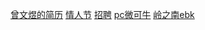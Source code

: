 <a href="resume/index.html" target="_blank">曾文煜的简历</a>
<a href="loveALi/index.html" target="_blank">情人节</a>
<a href="2018recruit/index.html" target="_blank">招聘</a>
<a href="pcweikeniu/index.html" target="_blank">pc微可牛</a>
<a href="lznebk/房态房价.html" target="_blank">岭之南ebk</a>
